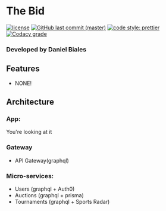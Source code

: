 # The Bid

[![license](https://img.shields.io/github/license/the-bid/web-app.svg?style=flat-square)](https://github.com/the-bid/web-app/blob/master/LICENSE)
[![GitHub last commit (master)](https://img.shields.io/github/last-commit/the-bid/web-app/master.svg?style=flat-square)](https://github.com/the-bid/web-app/commits/master)
[![code style: prettier](https://img.shields.io/badge/code_style-prettier-ff69b4.svg?style=flat-square)](https://github.com/prettier/prettier)
[![Codacy grade](https://img.shields.io/codacy/grade/87e3077d187f496b8aba6bb63da21edb.svg?style=flat-square)](https://www.codacy.com/app/bialesdaniel/web-app?utm_source=github.com&amp;utm_medium=referral&amp;utm_content=the-bid/web-app&amp;utm_campaign=Badge_Grade)


### Developed by Daniel Biales

## Features
- NONE!

## Architecture

### App:
You're looking at it

### Gateway
- API Gateway(graphql)

### Micro-services:
- Users (graphql + Auth0)
- Auctions (graphql + prisma)
- Tournaments (graphql + Sports Radar)
